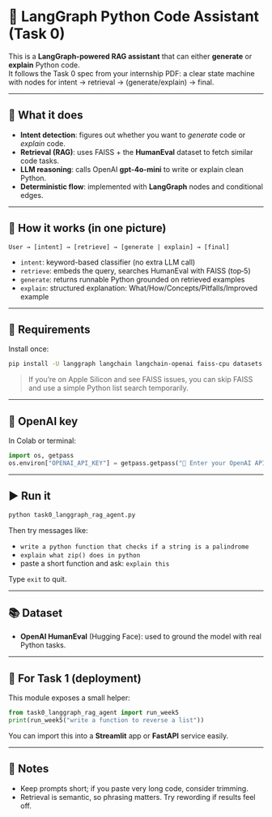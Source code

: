 # 🧠 LangGraph Python Code Assistant (Task 0)

This is a **LangGraph-powered RAG assistant** that can either **generate** or **explain** Python code.  
It follows the Task 0 spec from your internship PDF: a clear state machine with nodes for intent → retrieval → (generate/explain) → final.

---

## 🚀 What it does
- **Intent detection**: figures out whether you want to *generate* code or *explain* code.
- **Retrieval (RAG)**: uses FAISS + the **HumanEval** dataset to fetch similar code tasks.
- **LLM reasoning**: calls OpenAI **gpt-4o-mini** to write or explain clean Python.
- **Deterministic flow**: implemented with **LangGraph** nodes and conditional edges.

---

## 🧩 How it works (in one picture)
```
User → [intent] → [retrieve] → [generate | explain] → [final]
```

- `intent`: keyword-based classifier (no extra LLM call)  
- `retrieve`: embeds the query, searches HumanEval with FAISS (top‑5)  
- `generate`: returns runnable Python grounded on retrieved examples  
- `explain`: structured explanation: What/How/Concepts/Pitfalls/Improved example  

---

## 🔧 Requirements
Install once:
```bash
pip install -U langgraph langchain langchain-openai faiss-cpu datasets openai ipython
```

> If you’re on Apple Silicon and see FAISS issues, you can skip FAISS and use a simple Python list search temporarily.

---

## 🔑 OpenAI key
In Colab or terminal:
```python
import os, getpass
os.environ["OPENAI_API_KEY"] = getpass.getpass("🔑 Enter your OpenAI API key: ")
```

---

## ▶️ Run it
```bash
python task0_langgraph_rag_agent.py
```
Then try messages like:
- `write a python function that checks if a string is a palindrome`
- `explain what zip() does in python`
- paste a short function and ask: `explain this`

Type `exit` to quit.

---

## 📚 Dataset
- **OpenAI HumanEval** (Hugging Face): used to ground the model with real Python tasks.

---

## 🧪 For Task 1 (deployment)
This module exposes a small helper:
```python
from task0_langgraph_rag_agent import run_week5
print(run_week5("write a function to reverse a list"))
```
You can import this into a **Streamlit** app or **FastAPI** service easily.

---

## 📝 Notes
- Keep prompts short; if you paste very long code, consider trimming.
- Retrieval is semantic, so phrasing matters. Try rewording if results feel off.

